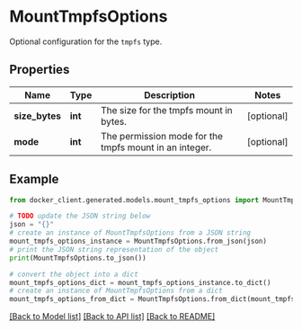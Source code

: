 # MountTmpfsOptions

Optional configuration for the `tmpfs` type.

## Properties

Name | Type | Description | Notes
------------ | ------------- | ------------- | -------------
**size_bytes** | **int** | The size for the tmpfs mount in bytes. | [optional] 
**mode** | **int** | The permission mode for the tmpfs mount in an integer. | [optional] 

## Example

```python
from docker_client.generated.models.mount_tmpfs_options import MountTmpfsOptions

# TODO update the JSON string below
json = "{}"
# create an instance of MountTmpfsOptions from a JSON string
mount_tmpfs_options_instance = MountTmpfsOptions.from_json(json)
# print the JSON string representation of the object
print(MountTmpfsOptions.to_json())

# convert the object into a dict
mount_tmpfs_options_dict = mount_tmpfs_options_instance.to_dict()
# create an instance of MountTmpfsOptions from a dict
mount_tmpfs_options_from_dict = MountTmpfsOptions.from_dict(mount_tmpfs_options_dict)
```
[[Back to Model list]](../README.md#documentation-for-models) [[Back to API list]](../README.md#documentation-for-api-endpoints) [[Back to README]](../README.md)


